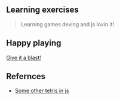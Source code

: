 ## Learning exercises

> Learning games deving and js lovin it!

## Happy playing

[Give it a blast!](https://serine.github.io/tetris.js/)

## Refernces

- [Some other tetris in js](http://codeincomplete.com/posts/javascript-tetris/)
